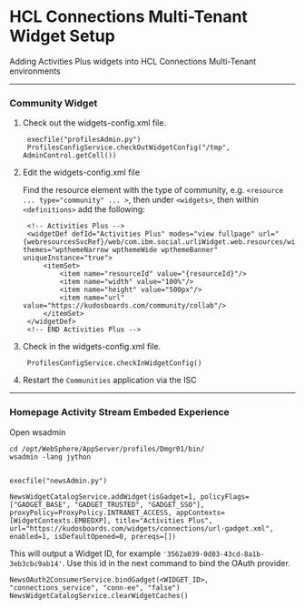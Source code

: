 # HCL Connections Multi-Tenant Widget Setup

Adding Activities Plus widgets into HCL Connections Multi-Tenant environments

---

### Community Widget

1. Check out the widgets-config.xml file.

        execfile("profilesAdmin.py")
        ProfilesConfigService.checkOutWidgetConfig("/tmp", AdminControl.getCell())

1. Edit the widgets-config.xml file

    Find the resource element with the type of community, e.g. `<resource ... type="community" ... >`, then under `<widgets>`, then within `<definitions>` add the following:

        <!-- Activities Plus -->
        <widgetDef defId="Activities Plus" modes="view fullpage" url="{webresourcesSvcRef}/web/com.ibm.social.urliWidget.web.resources/widget/urlWidget.xml" themes="wpthemeNarrow wpthemeWide wpthemeBanner" uniqueInstance="true">
            <itemSet>
                <item name="resourceId" value="{resourceId}"/>
                <item name="width" value="100%"/>
                <item name="height" value="500px"/>
                <item name="url" value="https://kudosboards.com/community/collab"/>
            </itemSet>
        </widgetDef>
        <!-- END Activities Plus -->

1. Check in the widgets-config.xml file.

        ProfilesConfigService.checkInWidgetConfig()

1. Restart the `Communities` application via the ISC

---

### Homepage Activity Stream Embeded Experience

Open wsadmin

    cd /opt/WebSphere/AppServer/profiles/Dmgr01/bin/
    wsadmin -lang jython


    execfile("newsAdmin.py")

    NewsWidgetCatalogService.addWidget(isGadget=1, policyFlags=["GADGET_BASE", "GADGET_TRUSTED", "GADGET_SSO"], proxyPolicy=ProxyPolicy.INTRANET_ACCESS, appContexts=[WidgetContexts.EMBEDXP], title="Activities Plus", url="https://kudosboards.com/widgets/connections/url-gadget.xml", enabled=1, isDefaultOpened=0, prereqs=[])

This will output a Widget ID, for example `'3562a039-0d03-43cd-8a1b-3eb3cbc9ab14'`. Use this id in the next command to bind the OAuth provider.

    NewsOAuth2ConsumerService.bindGadget(<WIDGET_ID>, "connections_service", "conn-ee", "false")
    NewsWidgetCatalogService.clearWidgetCaches()
